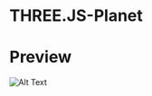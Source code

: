 # THREE.JS-Planet
# Preview
![Alt Text](https://github.com/lucian33/THREE.JS-Planet/blob/master/OfLQa3vdN0.gif)
